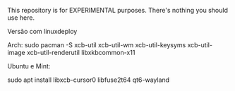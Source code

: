 This repository is for EXPERIMENTAL purposes. There's nothing you should use here.


Versão com linuxdeploy

Arch:
sudo pacman -S xcb-util xcb-util-wm xcb-util-keysyms xcb-util-image xcb-util-renderutil libxkbcommon-x11


Ubuntu e Mint:

sudo apt install libxcb-cursor0 libfuse2t64 qt6-wayland
